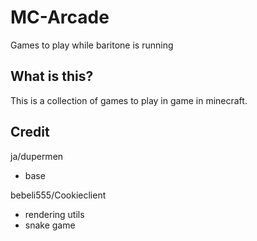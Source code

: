 # MC-Arcade
Games to play while baritone is running

## What is this?
This is a collection of games to play in game in minecraft.

## Credit

ja/dupermen
- base

bebeli555/Cookieclient
- rendering utils
- snake game





